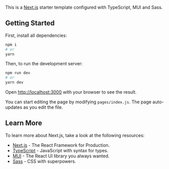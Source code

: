 This is a [Next.js](https://nextjs.org/) starter template configured with TypeScript, MUI and Sass.

## Getting Started

First, install all dependencies:

```bash
npm i
# or
yarn
```

Then, to run the development server:

```bash
npm run dev
# or
yarn dev
```

Open [http://localhost:3000](http://localhost:3000) with your browser to see the result.

You can start editing the page by modifying `pages/index.js`. The page auto-updates as you edit the file.

## Learn More

To learn more about Next.js, take a look at the following resources:

- [Next.js](https://nextjs.org/docs) - The React Framework for Production.
- [TypeScript](https://www.typescriptlang.org/docs/) - JavaScript with syntax for types.
- [MUI](https://mui.com/getting-started/usage/) - The React UI library you always wanted.
- [Sass](https://sass-lang.com/documentation) - CSS with superpowers.
